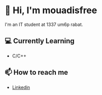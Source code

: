 # 👋 Hi, I'm mouadisfree

I'm an IT student at 1337 um6p rabat.

## 💻 Currently Learning
- C/C++

## 📫 How to reach me
- [Linkedin](https://www.linkedin.com/in/mouadisfree/)
